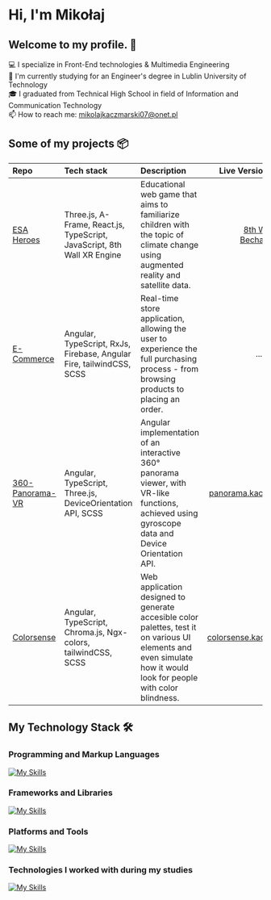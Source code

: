 # Hi, I'm Mikołaj 

## Welcome to my profile. 🤝

💻 I specialize in Front-End technologies & Multimedia Engineering <br>
🔬 I'm currently studying for an Engineer's degree in Lublin University of Technology <br>
🎓 I graduated from Technical High School in field of Information and Communication Technology <br>
📫 How to reach me: mikolajkaczmarski07@onet.pl

## Some of my projects 📦
| Repo | Tech stack | Description | Live Version & Links |
|:---|:---|:---|:---:|
|[ESA Heroes](https://www.8thwall.com/newspacefoundation/esa-heroes/code/) | Three.js, A-Frame, React.js, TypeScript, JavaScript, 8th Wall XR Engine |  Educational web game that aims to familiarize children with the topic of climate change using augmented reality and satellite data. | [8th Wall](https://www.8thwall.com/newspacefoundation/esa-heroes) <br/> [Bechance](https://www.behance.net/gallery/186769307/ESA-Heroes)|
| [E-Commerce](https://github.com/MKaczmarski07/E-Commerce) | Angular, TypeScript, RxJs, Firebase, Angular Fire, tailwindCSS, SCSS  | Real-time store application, allowing the user to experience the full purchasing process - from browsing products to placing an order.  | ... []() |
| [360-Panorama-VR](https://github.com/MKaczmarski07/360-Panorama-VR) | Angular, TypeScript, Three.js, DeviceOrientation API, SCSS  | Angular implementation of an interactive 360° panorama viewer, with VR-like functions, achieved using gyroscope data and Device Orientation API. | [panorama.kaczmarski.dev](https://panorama.kaczmarski.dev) |
| [Colorsense](https://github.com/MKaczmarski07/Colorsense) | Angular, TypeScript, Chroma.js, Ngx-colors, tailwindCSS, SCSS | Web application designed to generate accesible color palettes, test it on various UI elements and even simulate how it would look for people with color blindness. | [colorsense.kaczmarski.dev](https://colorsense.kaczmarski.dev) |

##  My Technology Stack 🛠️
### Programming and Markup Languages
[![My Skills](https://skillicons.dev/icons?i=java,ts,js,html,css)](https://skillicons.dev)

### Frameworks and Libraries
[![My Skills](https://skillicons.dev/icons?i=angular,rxjs,tailwind,threejs,scss,materialui)](https://skillicons.dev)

### Platforms and Tools
[![My Skills](https://skillicons.dev/icons?i=firebase,illustrator,bash,git,vscode,idea)](https://skillicons.dev)

### Technologies I worked with during my studies
[![My Skills](https://skillicons.dev/icons?i=c,arduino,python,raspberrypi,matlab,linux)](https://skillicons.dev)

